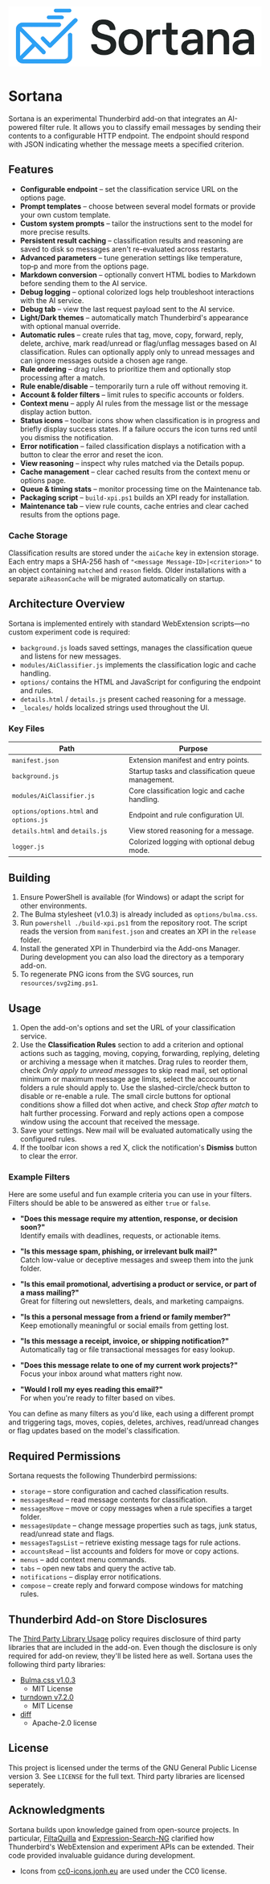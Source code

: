 ![logo](/resources/img/full-logo-white.png)

# Sortana

Sortana is an experimental Thunderbird add-on that integrates an AI-powered filter rule. 
It allows you to classify email messages by sending their contents to a configurable
HTTP endpoint. The endpoint should respond with JSON indicating whether the
message meets a specified criterion.

## Features

- **Configurable endpoint** – set the classification service URL on the options page.
- **Prompt templates** – choose between several model formats or provide your own custom template.
- **Custom system prompts** – tailor the instructions sent to the model for more precise results.
- **Persistent result caching** – classification results and reasoning are saved to disk so messages aren't re-evaluated across restarts.
- **Advanced parameters** – tune generation settings like temperature, top‑p and more from the options page.
- **Markdown conversion** – optionally convert HTML bodies to Markdown before sending them to the AI service.
- **Debug logging** – optional colorized logs help troubleshoot interactions with the AI service.
- **Debug tab** – view the last request payload sent to the AI service.
- **Light/Dark themes** – automatically match Thunderbird's appearance with optional manual override.
- **Automatic rules** – create rules that tag, move, copy, forward, reply, delete, archive, mark read/unread or flag/unflag messages based on AI classification. Rules can optionally apply only to unread messages and can ignore messages outside a chosen age range.
- **Rule ordering** – drag rules to prioritize them and optionally stop processing after a match.
- **Rule enable/disable** – temporarily turn a rule off without removing it.
- **Account & folder filters** – limit rules to specific accounts or folders.
- **Context menu** – apply AI rules from the message list or the message display action button.
- **Status icons** – toolbar icons show when classification is in progress and briefly display success states. If a failure occurs the icon turns red until you dismiss the notification.
- **Error notification** – failed classification displays a notification with a button to clear the error and reset the icon.
- **View reasoning** – inspect why rules matched via the Details popup.
- **Cache management** – clear cached results from the context menu or options page.
- **Queue & timing stats** – monitor processing time on the Maintenance tab.
- **Packaging script** – `build-xpi.ps1` builds an XPI ready for installation.
- **Maintenance tab** – view rule counts, cache entries and clear cached results from the options page.

### Cache Storage

Classification results are stored under the `aiCache` key in extension storage.
Each entry maps a SHA‑256 hash of `"<message Message-ID>|<criterion>"` to an object
containing `matched` and `reason` fields. Older installations with a separate
`aiReasonCache` will be migrated automatically on startup.

## Architecture Overview

Sortana is implemented entirely with standard WebExtension scripts—no custom experiment code is required:

- `background.js` loads saved settings, manages the classification queue and listens for new messages.
- `modules/AiClassifier.js` implements the classification logic and cache handling.
- `options/` contains the HTML and JavaScript for configuring the endpoint and rules.
- `details.html` / `details.js` present cached reasoning for a message.
- `_locales/` holds localized strings used throughout the UI.

### Key Files

| Path                                    | Purpose                                        |
| --------------------------------------- | ---------------------------------------------- |
| `manifest.json`                         | Extension manifest and entry points. |
| `background.js`                         | Startup tasks and classification queue management. |
| `modules/AiClassifier.js`               | Core classification logic and cache handling. |
| `options/options.html` and `options.js` | Endpoint and rule configuration UI. |
| `details.html` and `details.js`         | View stored reasoning for a message. |
| `logger.js`                             | Colorized logging with optional debug mode. |

## Building

1. Ensure PowerShell is available (for Windows) or adapt the script for other
   environments.
2. The Bulma stylesheet (v1.0.3) is already included as `options/bulma.css`.
3. Run `powershell ./build-xpi.ps1` from the repository root. The script reads
   the version from `manifest.json` and creates an XPI in the `release` folder.
4. Install the generated XPI in Thunderbird via the Add-ons Manager. During
   development you can also load the directory as a temporary add-on.
5. To regenerate PNG icons from the SVG sources, run `resources/svg2img.ps1`.

## Usage

1. Open the add-on's options and set the URL of your classification service.
 2. Use the **Classification Rules** section to add a criterion and optional
   actions such as tagging, moving, copying, forwarding, replying,
   deleting or archiving a message when it matches. Drag rules to
   reorder them, check *Only apply to unread messages* to skip read mail,
   set optional minimum or maximum message age limits, select the accounts or
 folders a rule should apply to. Use the
 slashed-circle/check button to disable or re-enable a rule. The small
 circle buttons for optional conditions show a filled dot when active, and
 check *Stop after match* to halt further processing. Forward and reply actions
   open a compose window using the account that received the message.
3. Save your settings. New mail will be evaluated automatically using the
   configured rules.
4. If the toolbar icon shows a red X, click the notification's **Dismiss** button to clear the error.

### Example Filters

Here are some useful and fun example criteria you can use in your filters. Filters should be able to be answered as either `true` or `false`.

- **"Does this message require my attention, response, or decision soon?"**  
  Identify emails with deadlines, requests, or actionable items.

- **"Is this message spam, phishing, or irrelevant bulk mail?"**  
  Catch low-value or deceptive messages and sweep them into the junk folder.

- **"Is this email promotional, advertising a product or service, or part of a mass mailing?"**  
  Great for filtering out newsletters, deals, and marketing campaigns.

- **"Is this a personal message from a friend or family member?"**  
  Keep emotionally meaningful or social emails from getting lost.

- **"Is this message a receipt, invoice, or shipping notification?"**  
  Automatically tag or file transactional messages for easy lookup.

- **"Does this message relate to one of my current work projects?"**  
  Focus your inbox around what matters right now.

- **"Would I roll my eyes reading this email?"**  
  For when you're ready to filter based on vibes.

You can define as many filters as you'd like, each using a different prompt and
triggering tags, moves, copies, deletes, archives, read/unread changes or flag updates based on the model's classification.

## Required Permissions

Sortana requests the following Thunderbird permissions:

- `storage` – store configuration and cached classification results.
- `messagesRead` – read message contents for classification.
- `messagesMove` – move or copy messages when a rule specifies a target folder.
 - `messagesUpdate` – change message properties such as tags, junk status, read/unread state and flags.
- `messagesTagsList` – retrieve existing message tags for rule actions.
- `accountsRead` – list accounts and folders for move or copy actions.
- `menus` – add context menu commands.
- `tabs` – open new tabs and query the active tab.
- `notifications` – display error notifications.
- `compose` – create reply and forward compose windows for matching rules.

## Thunderbird Add-on Store Disclosures

The [Third Party Library Usage](https://extensionworkshop.com/documentation/publish/third-party-library-usage/) policy
requires disclosure of third party libraries that are included in the add-on. Even though
the disclosure is only required for add-on review, they'll be listed here as well. Sortana
uses the following third party libraries:

- [Bulma.css v1.0.3](https://github.com/jgthms/bulma/blob/1.0.3/css/bulma.css)
  - MIT License
- [turndown v7.2.0](https://github.com/mixmark-io/turndown/tree/v7.2.0)
  - MIT License
- [diff](https://github.com/google/diff-match-patch/blob/62f2e689f498f9c92dbc588c58750addec9b1654/javascript/diff_match_patch_uncompressed.js)
  -  Apache-2.0 license

## License

This project is licensed under the terms of the GNU General Public License
version 3. See `LICENSE` for the full text. Third party libraries are licensed seperately.

## Acknowledgments

Sortana builds upon knowledge gained from open-source projects. In particular,
[FiltaQuilla](https://github.com/RealRaven2000/FiltaQuilla) and
[Expression-Search-NG](https://github.com/opto/expression-search-NG) clarified
how Thunderbird's WebExtension and experiment APIs can be extended. Their code
provided invaluable guidance during development.

- Icons from [cc0-icons.jonh.eu](https://cc0-icons.jonh.eu/) are used under the CC0 license.

